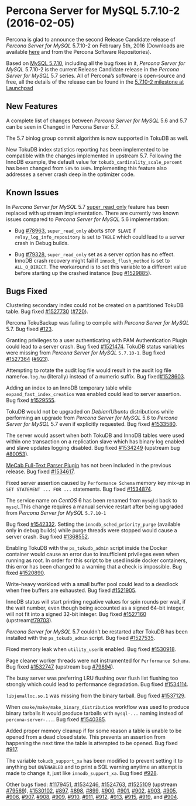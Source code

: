 # Percona Server for MySQL 5.7.10-2 (2016-02-05)

Percona is glad to announce the second Release Candidate release of *Percona Server for MySQL* 5.7.10-2 on February 5th, 2016 (Downloads are available [here](http://www.percona.com/downloads/Percona-Server-5.7/Percona-Server-5.7.10-2rc2/)
and from the Percona Software Repositories).

Based on [MySQL 5.7.10](http://dev.mysql.com/doc/relnotes/mysql/5.7/en/news-5-7-10.html), including
all the bug fixes in it, *Percona Server for MySQL* 5.7.10-2 is the current Release
Candidate release in the *Percona Server for MySQL* 5.7 series. All of Percona’s
software is open-source and free, all the details of the release can be found
in the [5.7.10-2 milestone at Launchpad](https://launchpad.net/percona-server/+milestone/5.7.10-2rc2)

## New Features

A complete list of changes between *Percona Server for MySQL* 5.6 and 5.7 can be seen in Changed in Percona Server 5.7.

The 5.7 binlog group commit algorithm is now supported in TokuDB as well.

New TokuDB index statistics reporting has been implemented to be compatible with the changes implemented in upstream 5.7. Following the InnoDB example, the default value for `tokudb_cardinality_scale_percent` has been changed from `50%` to `100%`. Implementing this feature also addresses a server crash deep in the optimizer code.

## Known Issues

In *Percona Server for MySQL* 5.7 [super_read_only](https://www.percona.com/doc/percona-server/5.6/management/super_read_only.html) feature has been replaced with upstream implementation. There are currently two known issues compared to *Percona Server for MySQL* 5.6 implementation:

* Bug [#78963](http://bugs.mysql.com/bug.php?id=78963), `super_read_only` aborts `STOP SLAVE` if `relay_log_info_repository` is set to `TABLE` which could lead to a server crash in Debug builds.


* Bug [#79328](http://bugs.mysql.com/bug.php?id=79328), `super_read_only` set as a server option has no effect. InnoDB crash recovery might fail if `innodb_flush_method` is set to `ALL_O_DIRECT`. The workaround is to set this variable to a different value before starting up the crashed instance (bug [#1529885](https://bugs.launchpad.net/percona-server/+bug/1529885)).

## Bugs Fixed

Clustering secondary index could not be created on a partitioned TokuDB table. Bug fixed [#1527730](https://bugs.launchpad.net/percona-server/+bug/1527730) ([#720](https://tokutek.atlassian.net/browse/DB-720)).

Percona TokuBackup was failing to compile with *Percona Server for MySQL* 5.7. Bug fixed [#123](https://tokutek.atlassian.net/browse/BACKUP-123).

Granting privileges to a user authenticating with PAM Authentication Plugin could lead to a server crash. Bug fixed [#1521474](https://bugs.launchpad.net/percona-server/+bug/1521474).
TokuDB status variables were missing from *Percona Server for MySQL* `5.7.10-1`.
Bug fixed [#1527364](https://bugs.launchpad.net/percona-server/+bug/1527364) ([#923](https://tokutek.atlassian.net/browse/DB-923)).

Attempting to rotate the audit log file would result in the audit log file name`foo.log.%u` (literally) instead of a numeric suffix. Bug fixed[#1528603](https://bugs.launchpad.net/percona-server/+bug/1528603).

Adding an index to an InnoDB temporary table while `expand_fast_index_creation`
was enabled could lead to server assertion. Bug fixed [#1529555](https://bugs.launchpad.net/percona-server/+bug/1529555).

TokuDB would not be upgraded on *Debian*/*Ubuntu* distributions while performing an upgrade from *Percona Server for MySQL* 5.6 to *Percona Server for MySQL* 5.7 even if explicitly requested. Bug fixed [#1533580](https://bugs.launchpad.net/percona-server/+bug/1533580).

The server would assert when both TokuDB and InnoDB tables were used within one transaction on a replication slave which has binary log enabled and slave updates logging disabled. Bug fixed [#1534249](https://bugs.launchpad.net/percona-server/+bug/1534249) (upstream bug [#80053](http://bugs.mysql.com/bug.php?id=80053)).

[MeCab Full-Text Parser Plugin](https://dev.mysql.com/doc/refman/5.7/en/fulltext-search-mecab.html) has not been included in the previous release. Bug fixed [#1534617](https://bugs.launchpad.net/percona-server/+bug/1534617).

Fixed server assertion caused by `Performance Schema` memory key mix-up in
`SET STATEMENT ... FOR ...` statements. Bug fixed [#1534874](https://bugs.launchpad.net/percona-server/+bug/1534874).

The service name on *CentOS* 6 has been renamed from `mysqld` back to `mysql`.This change requires a manual service restart after being upgraded from *Percona Server for MySQL* `5.7.10-1`

Bug fixed [#1542332](https://bugs.launchpad.net/percona-server/+bug/1542332).
Setting the `innodb_sched_priority_purge` (available only in debug builds) while purge threads were stopped would cause a server crash. Bug fixed [#1368552](https://bugs.launchpad.net/percona-server/+bug/1368552).

Enabling TokuDB with the `ps_tokudb_admin` script inside the Docker container
would cause an error due to insufficient privileges even when running as root.
In order for this script to be used inside docker containers, this error has
been changed to a warning that a check is impossible. Bug fixed [#1520890](https://bugs.launchpad.net/percona-server/+bug/1520890).

Write-heavy workload with a small buffer pool could lead to a deadlock when free buffers are exhausted. Bug fixed [#1521905](https://bugs.launchpad.net/percona-server/+bug/1521905).

InnoDB status will start printing negative values for spin rounds per wait, if the wait number, even though being accounted as a signed 64-bit integer, will not fit into a signed 32-bit integer. Bug fixed [#1527160](https://bugs.launchpad.net/percona-server/+bug/1527160) (upstream[#79703](http://bugs.mysql.com/bug.php?id=79703)).

*Percona Server for MySQL* 5.7 couldn’t be restarted after TokuDB has been installed with the `ps_tokudb_admin` script. Bug fixed [#1527535](https://bugs.launchpad.net/percona-server/+bug/1527535).

Fixed memory leak when `utility_user`is enabled. Bug fixed
[#1530918](https://bugs.launchpad.net/percona-server/+bug/1530918).

Page cleaner worker threads were not instrumented for `Performance Schema`. Bug fixed [#1532747](https://bugs.launchpad.net/percona-server/+bug/1532747) (upstream bug [#79894](http://bugs.mysql.com/bug.php?id=79894)).

The busy server was preferring LRU flushing over flush list flushing too strongly which could lead to performance degradation. Bug fixed [#1534114](https://bugs.launchpad.net/percona-server/+bug/1534114).

`libjemalloc.so.1` was missing from the binary tarball. Bug fixed [#1537129](https://bugs.launchpad.net/percona-server/+bug/1537129).

When `cmake/make/make_binary_distribution` workflow was used to produce binary tarballs it would produce tarballs with `mysql-...` naming instead of
`percona-server-...`. Bug fixed [#1540385](https://bugs.launchpad.net/percona-server/+bug/1540385).

Added proper memory cleanup if for some reason a table is unable to be opened from a dead closed state. This prevents an assertion from happening the next time the table is attempted to be opened. Bug fixed [#917](https://tokutek.atlassian.net/browse/DB-917).

The variable `tokudb_support_xa` has been modified to prevent setting it to anything but `ON`/`ENABLED` and to print a SQL warning anytime an attempt is made to change it, just like `innodb_support_xa`. Bug fixed [#928](https://tokutek.atlassian.net/browse/DB-928).

Other bugs fixed: [#1179451](https://bugs.launchpad.net/percona-server/+bug/1179451), [#1534246](https://bugs.launchpad.net/percona-server/+bug/1534246), [#1524763](https://bugs.launchpad.net/percona-server/+bug/1524763),
[#1525109](https://bugs.launchpad.net/percona-server/+bug/1525109) (upstream [#79569](http://bugs.mysql.com/bug.php?id=79569)), [#1530102](https://bugs.launchpad.net/percona-server/+bug/1530102), [#897](https://tokutek.atlassian.net/browse/DB-897),
[#898](https://tokutek.atlassian.net/browse/DB-898), [#899](https://tokutek.atlassian.net/browse/DB-899), [#900](https://tokutek.atlassian.net/browse/DB-900), [#901](https://tokutek.atlassian.net/browse/DB-901), [#902](https://tokutek.atlassian.net/browse/DB-902),
[#903](https://tokutek.atlassian.net/browse/DB-903), [#905](https://tokutek.atlassian.net/browse/DB-905), [#906](https://tokutek.atlassian.net/browse/DB-906), [#907](https://tokutek.atlassian.net/browse/DB-907), [#908](https://tokutek.atlassian.net/browse/DB-908),
[#909](https://tokutek.atlassian.net/browse/DB-909), [#910](https://tokutek.atlassian.net/browse/DB-910), [#911](https://tokutek.atlassian.net/browse/DB-911), [#912](https://tokutek.atlassian.net/browse/DB-912), [#913](https://tokutek.atlassian.net/browse/DB-913),
[#915](https://tokutek.atlassian.net/browse/DB-915), [#919](https://tokutek.atlassian.net/browse/DB-919), and [#904](https://tokutek.atlassian.net/browse/DB-904).
